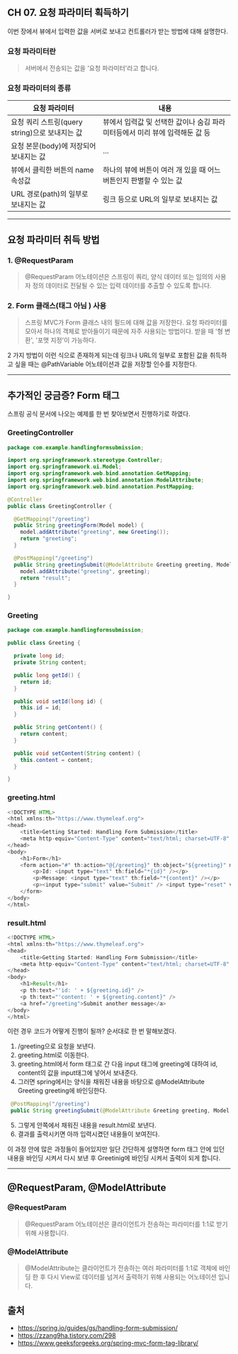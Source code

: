 ## CH 07. 요청 파라미터 획득하기
이번 장에서 뷰에서 입력한 값을 서버로 보내고 컨트롤러가 받는 방법에 대해 설명한다.

### 요청 파라미터란
> 서버에서 전송되는 값을 '요청 파라미터'라고 합니다.


### 요청 파라미터의 종류

| 요청 파라미터                           | 내용                                         | 
|-----------------------------------|--------------------------------------------|
| 요청 쿼리 스트링(query string)으로 보내지는 값  | 뷰에서 입력값 및 선택한 값이나 숨김 파라미터등에서 미리 뷰에 입력해둔 값 등 | 
| 요청 본문(body)에 저장되어 보내지는 값          | ...                                        |  
| 뷰에서 클릭한 버튼의 name 속성값              | 하나의 뷰에 버튼이 여러 개 있을 때 어느 버튼인지 판별할 수 있는 값    |
| URL 경로(path)의 일부로 보내지는 값          | 링크 등으로 URL의 일부로 보내지는 값                     | 


---
## 요청 파라미터 취득 방법

### 1. @RequestParam

> @RequestParam 어노테이션은 스프링이 쿼리, 양식 데이터 또는 임의의 사용자 정의 데이터로 전달될 수 있는 입력 데이터를 추출할 수 있도록 합니다. 

### 2. Form 클래스(태그 아님 ) 사용

> 스프링 MVC가 Form 클래스 내의 필드에 대해 값을 저장한다. 요청 파라미터를 모아서 하나의 객체로 받아들이기 때문에 자주 사용되는 방법이다. 받을 때 '형 변환', '포맷 지정'이 가능하다.


2 가지 방법이 이런 식으로 존재하게 되는데  링크나 URL의 일부로 포함된 값을 취득하고 싶을 때는 @PathVariable 어노테이션과 값을 저장할 인수를 지정한다.




---

## 추가적인 궁금증? Form 태그

스프링 공식 문서에 나오는 예제를 한 번 찾아보면서 진행하기로 하였다.



### GreetingController
```java
package com.example.handlingformsubmission;

import org.springframework.stereotype.Controller;
import org.springframework.ui.Model;
import org.springframework.web.bind.annotation.GetMapping;
import org.springframework.web.bind.annotation.ModelAttribute;
import org.springframework.web.bind.annotation.PostMapping;

@Controller
public class GreetingController {

  @GetMapping("/greeting")
  public String greetingForm(Model model) {
    model.addAttribute("greeting", new Greeting());
    return "greeting";
  }

  @PostMapping("/greeting")
  public String greetingSubmit(@ModelAttribute Greeting greeting, Model model) {
    model.addAttribute("greeting", greeting);
    return "result";
  }

}
```



### Greeting
```java
package com.example.handlingformsubmission;

public class Greeting {

  private long id;
  private String content;

  public long getId() {
    return id;
  }

  public void setId(long id) {
    this.id = id;
  }

  public String getContent() {
    return content;
  }

  public void setContent(String content) {
    this.content = content;
  }

}
```

### greeting.html
```java
<!DOCTYPE HTML>
<html xmlns:th="https://www.thymeleaf.org">
<head> 
    <title>Getting Started: Handling Form Submission</title>
    <meta http-equiv="Content-Type" content="text/html; charset=UTF-8" />
</head>
<body>
	<h1>Form</h1>
    <form action="#" th:action="@{/greeting}" th:object="${greeting}" method="post">
    	<p>Id: <input type="text" th:field="*{id}" /></p>
        <p>Message: <input type="text" th:field="*{content}" /></p>
        <p><input type="submit" value="Submit" /> <input type="reset" value="Reset" /></p>
    </form>
</body>
</html>

```



### result.html
```java
<!DOCTYPE HTML>
<html xmlns:th="https://www.thymeleaf.org">
<head> 
    <title>Getting Started: Handling Form Submission</title>
    <meta http-equiv="Content-Type" content="text/html; charset=UTF-8" />
</head>
<body>
	<h1>Result</h1>
    <p th:text="'id: ' + ${greeting.id}" />
    <p th:text="'content: ' + ${greeting.content}" />
    <a href="/greeting">Submit another message</a>
</body>
</html>

```


이런 경우 코드가 어떻게 진행이 될까? 순서대로 한 번 말해보겠다.

1. /greeting으로 요청을 보낸다.
2. greeting.html로 이동한다.
3. greeting.html에서 form 태그로 간 다음 input 태그에 greeting에 대하여 id, content의 값을 input태그에 넣어서 보내준다.
4. 그러면 spring에서는 양식을 채워진 내용을 바탕으로 @ModelAttribute Greeting greeting에 바인딩한다.
```java
 @PostMapping("/greeting")
 public String greetingSubmit(@ModelAttribute Greeting greeting, Model model) {
```
5. 그렇게 안쪽에서 채워진 내용을 result.html로 보낸다.
6. 결과를 출력시키면 아까 입력시켰던 내용들이 보여진다.



이 과정 안에 많은 과정들이 들어있지만 일단 간단하게 설명하면 form 태그 안에 있던 내용을 바인딩 시켜서 다시 보낸 후 Greetinig에 바인딩 시켜서 출력이 되게 합니다.

---

## @RequestParam, @ModelAttribute

### @RequestParam
> @RequestParam 어노테이션은 클라이언트가 전송하는 파라미터를 1:1로 받기 위해 사용합니다.



### @ModelAttribute
> @ModelAttribute는 클라이언트가 전송하는 여러 파라미터를 1:1로 객체에 바인딩 한 후 다시 View로 데이터를 넘겨서 출력하기 위해 사용되는 어노테이션 입니다.










## 출처

- https://spring.io/guides/gs/handling-form-submission/
- https://zzang9ha.tistory.com/298
- https://www.geeksforgeeks.org/spring-mvc-form-tag-library/






